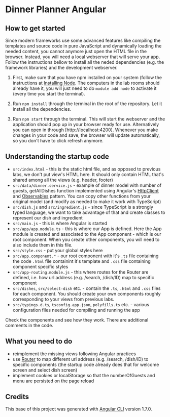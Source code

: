 # Dinner Planner Angular

## How to get started

Since modern frameworks use some advanced features like compiling the templates and source code in pure
JavaScript and dynamically loading the needed content, you cannot anymore just open the HTML file 
in the browser. Instead, you will need a local webserver that will serve your app. Follow the instructions 
bellow to install all the neded dependencies (e.g. the framework libraries) and the development webserver.

1. First, make sure that you have npm installed on your system (follow the instructions
   at [Installing Node](https://docs.npmjs.com/getting-started/installing-node). The computers in the lab rooms
   should already have it, you will just need to do `module add node` to activate it (every time
   you start the terminal).

2. Run `npm install` through the terminal in the root of the repository. Let it
   install all the dependencies.

3. Run `npm start` through the terminal. This will start the webserver and the application should pop up in your
   browser ready for use. Alternatively you can open in through [http://localhost:4200]. Whenever you make changes in your code and save, the browser will update automatically, so you don't have to click refresh anymore.

## Understanding the startup code 

* `src/index.html` - this is the static html file, and as opposed to previous labs, we don't put view's HTML here. It should only contain HTML that's shared among all the views (e.g. header, footer)
* `src/data/dinner.service.js` - example of dinner model with number of guests, getAllDishes function implemented using Angular's [HttpClient](https://angular.io/guide/http) and [Observables](https://angular.io/guide/observables) pattern. You can copy other functions from your original model (and modify as needed to make it work with TypeScript)
* `src/dish.js` and `src/ingredient.js` - since TypeScript is a strongly typed language, we want to take advantage of that and create classes to represent our dish and ingredient 
* `src/main.js` - this is where Angular is started
* `src/app/app.module.ts` - this is where our App is defined. Here the App module is created and associated to the App component - which is our root component. When you create other components, you will need to also include them in this file.
* `src/style.css` - put your global styles here
* `src/app.component.*` - our root component with it's `.ts` file containing the code `.html` file containint it's template and `.css` file containing component specific styles
* `src/app-routing.module.js` - this where routes for the Router are defined, i.e. how url address (e.g. /search, /dish/ID) map to specific component
* `src/dishes`, `src/select-dish` etc. - contain the `.ts`, `.html` and `.css` files for each component. You should create your own components roughly corresponding to your views from previous labs.
* `src/typings.d.ts`, `tsconfig.app.json`, `polyfills.ts` etc. - various configuration files needed for compiling and running the app

Check the components and see how they work. There are additional comments in the code.

## What you need to do

* reimplement the missing views following Angular practices
* use [Router](https://angular.io/guide/router) to map different url address (e.g. /search, /dish/ID) to specific components (the startup code already does that for welcome screen and select dish screen)
* implement cookies or localStorage so that the numberOfGuests and menu are persisted on the page reload


## Credits

This base of this project was generated with [Angular CLI](https://github.com/angular/angular-cli) version 1.7.0.